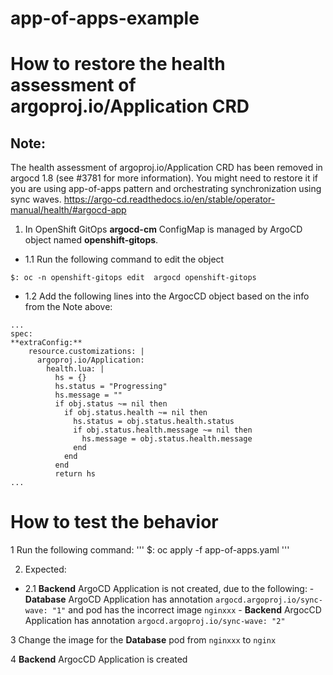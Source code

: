 # app-of-apps-example

# How to restore the health assessment of argoproj.io/Application CRD

## Note:
The health assessment of argoproj.io/Application CRD has been removed in argocd 1.8 (see #3781 for more information). You might need to restore it if you are using app-of-apps pattern and orchestrating synchronization using sync waves.
https://argo-cd.readthedocs.io/en/stable/operator-manual/health/#argocd-app

1. In OpenShift GitOps **argocd-cm** ConfigMap is managed by ArgoCD object named **openshift-gitops**.

- 1.1 Run the following command to edit the object
```
$: oc -n openshift-gitops edit  argocd openshift-gitops

```
- 1.2 Add the following lines into the ArgocCD object based on the info from the Note above:
```
...
spec:
**extraConfig:**
    resource.customizations: |
      argoproj.io/Application:
        health.lua: |
          hs = {}
          hs.status = "Progressing"
          hs.message = ""
          if obj.status ~= nil then
            if obj.status.health ~= nil then
              hs.status = obj.status.health.status
              if obj.status.health.message ~= nil then
                hs.message = obj.status.health.message
              end
            end
          end
          return hs
...
```
# How to test the behavior

1 Run the following command:
'''
$: oc apply -f app-of-apps.yaml
'''

2. Expected:
  
- 2.1 **Backend** ArgoCD Application is not created, due to the following:
      - **Database** ArgoCD Application has annotation `argocd.argoproj.io/sync-wave: "1"` and  pod has the incorrect image `nginxxx`
      - **Backend** ArgocCD Application has annotation `argocd.argoproj.io/sync-wave: "2"`

3 Change the image for the **Database** pod from `nginxxx` to `nginx`

4 **Backend** ArgocCD Application is created
